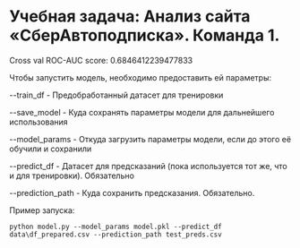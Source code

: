 # Учебная задача: Анализ сайта «СберАвтоподписка». Команда 1.

Cross val ROC-AUC score: 0.6846412239477833

Чтобы запустить модель, необходимо предоставить ей параметры:

--train_df - Предобработанный датасет для тренировки

--save_model - Куда сохранять параметры модели для дальнейшего использования

--model_params - Откуда загрузить параметры модели, если до этого её обучили и сохранили

--predict_df - Датасет для предсказаний (пока используется тот же, что и для тренировки). Обязательно

--prediction_path - Куда сохранить предсказания. Обязательно.

Пример запуска:
```
python model.py --model_params model.pkl --predict_df data\df_prepared.csv --prediction_path test_preds.csv
```
